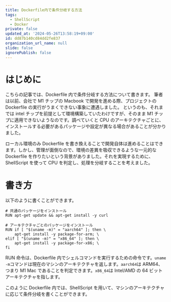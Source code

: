 ```yaml
---
title: Dockerfile内で条件分岐する方法
tags:
  - ShellScript
  - Docker
private: false
updated_at: '2024-05-26T13:58:19+09:00'
id: dd87b140cd84dd2fe837
organization_url_name: null
slide: false
ignorePublish: false
---
```


# はじめに

こちらの記事では、Dockerfile 内で条件分岐する方法について書きます。
筆者は以前、会社で M1 チップの Macbook で開発を進める際、プロジェクトの Dockerfile の実行がうまくできない事象に遭遇しました。
というのも、それまでは intel チップを前提として環境構築していたわけですが、そのまま M1 チップに適用できないようなのです。調べていくと CPU のアーキテクチャごとに、インストールする必要があるパッケージや設定が異なる場合があることが分かりました。

ローカル環境のみ Dockerfile を書き換えることで開発自体は進めることはできます。しかし、管理が面倒なので、環境の差異を吸収できるような一元的な Dockerfile を作りたいという背景がありました。それを実現するために、ShellScript を使って CPU を判定し、処理を分岐することを考えました。

# 書き方

以下のように書くことができます。

```dockerfile:Dockerfile
# 共通のパッケージをインストール
RUN apt-get update && apt-get install -y curl

# アーキテクチャごとのパッケージをインストール
RUN if [ "$(uname -m)" = "aarch64" ]; then \
    apt-get install -y package-for-arm; \
elif [ "$(uname -m)" = "x86_64" ]; then \
    apt-get install -y package-for-x86; \
fi
```

RUN 命令は、Dockerfile 内でシェルコマンドを実行するための命令です。`uname -m`コマンドは現在のマシンのアーキテクチャを返します。`aarch64`は ARM64、つまり M1 Mac であることを判定できます。`x86_64`は Intel/AMD の 64 ビットアーキテクチャを指します。

このように Dockerfile 内では、ShellScript を用いて、マシンのアーキテクチャに応じて条件分岐を書くことができます。
